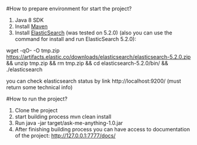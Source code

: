 #How to prepare environment for start the project?
1. Java 8 SDK
2. Install [Maven](https://maven.apache.org/)
3. Install [ElasticSearch](https://www.elastic.co/downloads/elasticsearch) (was tested on 5.2.0)
 (also you can use the command for install and run ElasticSearch 5.2.0):

 wget -qO- -O tmp.zip https://artifacts.elastic.co/downloads/elasticsearch/elasticsearch-5.2.0.zip && unzip tmp.zip && rm tmp.zip && cd elasticsearch-5.2.0/bin/ && ./elasticsearch

you can check elasticsearch status by link http://localhost:9200/ (must return some technical info)

#How to run the project?
1. Clone the project
2. start building process
	mvn clean install
3. Run
	java -jar target/ask-me-anything-1.0.jar
4. After finishing building process you can have access to documentation of the project:
	http://127.0.0.1:7777/docs/
